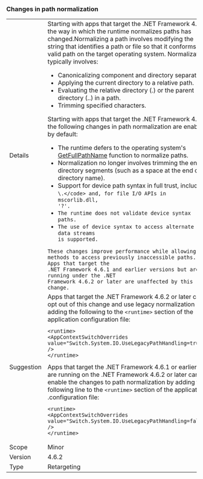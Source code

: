 ### Changes in path normalization

|   |   |
|---|---|
|Details|Starting with apps that target the .NET Framework 4.6.2, the way in which the runtime normalizes paths has changed.Normalizing a path involves modifying the string that identifies a path or file so that it conforms to a valid path on the target operating system. Normalization typically involves:<ul><li>Canonicalizing component and directory separators.</li><li>Applying the current directory to a relative path.</li><li>Evaluating the relative directory (.) or the parent directory (..) in a path.</li><li>Trimming specified characters.</li></ul>Starting with apps that target the .NET Framework 4.6.2, the following changes in path normalization are enabled by default:<ul><li>The runtime defers to the operating system&#39;s <a href="https://msdn.microsoft.com/library/windows/desktop/aa364963(v=vs.85).aspx">GetFullPathName</a> function to normalize paths.</li><li>Normalization no longer involves trimming the end of directory segments (such as a space at the end of a directory name).</li><li>Support for device path syntax in full trust, including <code>\\.\</code> and, for file I/O APIs in mscorlib.dll, &#39;\?&#39;.</li><li>The runtime does not validate device syntax paths.</li><li>The use of device syntax to access alternate data streams is supported.</li></ul>These changes improve performance while allowing methods to access previously inaccessible paths. Apps that target the .NET Framework 4.6.1 and earlier versions but are running under the .NET Framework 4.6.2 or later are unaffected by this change.|
|Suggestion|Apps that target the .NET Framework 4.6.2 or later can opt out of this change and use legacy normalization by adding the following to the <code>&lt;runtime&gt;</code> section of the application configuration file:<pre><code>&lt;runtime&gt;<br />&lt;AppContextSwitchOverrides value=&quot;Switch.System.IO.UseLegacyPathHandling=true&quot; /&gt;<br />&lt;/runtime&gt;</code></pre>Apps that target the .NET Framework 4.6.1 or earlier but are running on the .NET Framework 4.6.2 or later can enable the changes to path normalization by adding the following line to the <code>&lt;runtime&gt;</code> section of the application .configuration file:<pre><code>&lt;runtime&gt;<br />&lt;AppContextSwitchOverrides value=&quot;Switch.System.IO.UseLegacyPathHandling=false&quot; /&gt;<br />&lt;/runtime&gt;</code></pre>|
|Scope|Minor|
|Version|4.6.2|
|Type|Retargeting|

